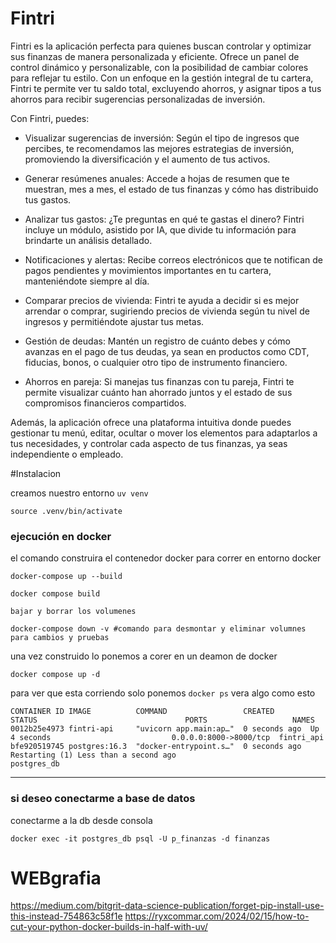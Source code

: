 # Fintri
Fintri es la aplicación perfecta para quienes buscan controlar y optimizar sus finanzas de manera personalizada y eficiente. Ofrece un panel de control dinámico y personalizable, con la posibilidad de cambiar colores para reflejar tu estilo. Con un enfoque en la gestión integral de tu cartera, Fintri te permite ver tu saldo total, excluyendo ahorros, y asignar tipos a tus ahorros para recibir sugerencias personalizadas de inversión.

Con Fintri, puedes:

* Visualizar sugerencias de inversión: Según el tipo de ingresos que percibes, te recomendamos las mejores estrategias de inversión, promoviendo la diversificación y el aumento de tus activos.

* Generar resúmenes anuales: Accede a hojas de resumen que te muestran, mes a mes, el estado de tus finanzas y cómo has distribuido tus gastos.

* Analizar tus gastos: ¿Te preguntas en qué te gastas el dinero? Fintri incluye un módulo, asistido por IA, que divide tu información para brindarte un análisis detallado.

* Notificaciones y alertas: Recibe correos electrónicos que te notifican de pagos pendientes y movimientos importantes en tu cartera, manteniéndote siempre al día.

* Comparar precios de vivienda: Fintri te ayuda a decidir si es mejor arrendar o comprar, sugiriendo precios de vivienda según tu nivel de ingresos y permitiéndote ajustar tus metas.

* Gestión de deudas: Mantén un registro de cuánto debes y cómo avanzas en el pago de tus deudas, ya sean en productos como CDT, fiducias, bonos, o cualquier otro tipo de instrumento financiero.

* Ahorros en pareja: Si manejas tus finanzas con tu pareja, Fintri te permite visualizar cuánto han ahorrado juntos y el estado de sus compromisos financieros compartidos.

Además, la aplicación ofrece una plataforma intuitiva donde puedes gestionar tu menú, editar, ocultar o mover los elementos para adaptarlos a tus necesidades, y controlar cada aspecto de tus finanzas, ya seas independiente o empleado.

#Instalacion

creamos nuestro entorno
```uv venv```
```
source .venv/bin/activate
```

### ejecución en docker

el comando construira el contenedor docker para correr en entorno docker

```
docker-compose up --build

docker compose build

bajar y borrar los volumenes 

docker-compose down -v #comando para desmontar y eliminar volumnes para cambios y pruebas
```
una vez construido lo ponemos a corer en un deamon de docker 
```
docker compose up -d
```
para ver que esta corriendo solo ponemos
```docker ps```
vera algo como esto
```shell
CONTAINER ID IMAGE          COMMAND                 CREATED        STATUS                                 PORTS                   NAMES
0012b25e4973 fintri-api     "uvicorn app.main:ap…"  0 seconds ago  Up 4 seconds                           0.0.0.0:8000->8000/tcp  fintri_api
bfe920519745 postgres:16.3  "docker-entrypoint.s…"  0 seconds ago  Restarting (1) Less than a second ago                          postgres_db
```
---

### si deseo conectarme a base de datos
conectarme a la db desde consola 

```docker exec -it postgres_db psql -U p_finanzas -d finanzas```



# WEBgrafia
https://medium.com/bitgrit-data-science-publication/forget-pip-install-use-this-instead-754863c58f1e
https://ryxcommar.com/2024/02/15/how-to-cut-your-python-docker-builds-in-half-with-uv/
